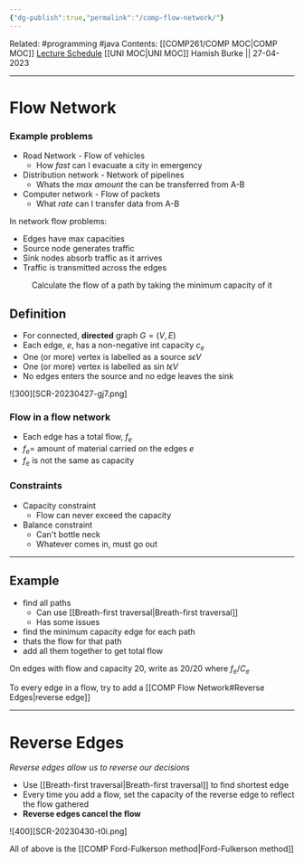 ```yaml
---
{"dg-publish":true,"permalink":"/comp-flow-network/"}
---
```


Related: #programming #java 
Contents: [[COMP261/COMP MOC\|COMP MOC]]
[Lecture Schedule](https://ecs.wgtn.ac.nz/Courses/COMP261_2023T1/LectureSchedule)
[[UNI MOC\|UNI MOC]]
Hamish Burke || 27-04-2023
***

# Flow Network

### Example problems
- Road Network - Flow of vehicles
	- How *fast* can I evacuate a city in emergency
- Distribution network - Network of pipelines
	- Whats the *max amount* the can be transferred from A-B
- Computer network - Flow of packets
	- What *rate* can I transfer data from A-B


In network flow problems:
- Edges have max capacities
- Source node generates traffic
- Sink nodes absorb traffic as it arrives
- Traffic is transmitted across the edges


<p align="center">
Calculate the flow of a path by taking the minimum capacity of it
</p>


## Definition
- For connected, **directed** graph $G=(V,E)$
- Each edge, $e$, has a non-negative int capacity $c_e$
- One (or more) vertex is labelled as a source $s \epsilon V$
- One (or more) vertex is labelled as sin $t \epsilon V$
- No edges enters the source and no edge leaves the sink

![300][SCR-20230427-gj7.png]


### Flow in a flow network

- Each edge has a total flow, $f_e$
- $f_e =$ amount of material carried on the edges $e$
- $f_e$ is not the same as capacity


### Constraints
- Capacity constraint
	- Flow can never exceed the capacity
- Balance constraint
	- Can't bottle neck
	- Whatever comes in, must go out


***

## Example

- find all paths
	- Can use [[Breath-first traversal\|Breath-first traversal]]
	- Has some issues
- find the minimum capacity edge for each path
- thats the flow for that path
- add all them together to get total flow

On edges with flow and capacity 20, write as $20/20$ where $f_e/C_e$

To every edge in a flow, try to add a [[COMP Flow Network#Reverse Edges\|reverse edge]]


***

# Reverse Edges
*Reverse edges allow us to reverse our decisions*

- Use [[Breath-first traversal\|Breath-first traversal]] to find shortest edge
- Every time you add a flow, set the capacity of the reverse edge to reflect the flow gathered
- **Reverse edges cancel the flow**

![400][SCR-20230430-t0i.png]




All of above is the [[COMP Ford-Fulkerson method\|Ford-Fulkerson method]]

